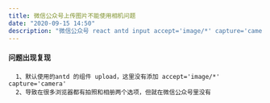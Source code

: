 ```yaml
---
title: 微信公众号上传图片不能使用相机问题
date: "2020-09-15 14:50"
description: "微信公众号 react antd input accept='image/*' capture='camera'"
---
```

#### 问题出现复现
```text
  1、默认使用的antd 的组件 upload，这里没有添加 accept='image/*' capture='camera'
  2、导致在很多浏览器都有拍照和相册两个选项，但就在微信公众号里没有
```
